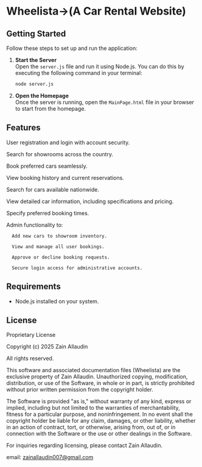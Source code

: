 # Wheelista->(A Car Rental Website)

## Getting Started

Follow these steps to set up and run the application:

1. **Start the Server**  
   Open the `server.js` file and run it using Node.js. You can do this by executing the following command in your terminal:

   ```bash
   node server.js
   ```

2. **Open the Homepage**  
   Once the server is running, open the `MainPage.html` file in your browser to start from the homepage.

## Features

User registration and login with account security.

Search for showrooms across the country.

Book preferred cars seamlessly.

View booking history and current reservations.

Search for cars available nationwide.

View detailed car information, including specifications and pricing.

Specify preferred booking times.

Admin functionality to:

      Add new cars to showroom inventory.
   
      View and manage all user bookings.
   
      Approve or decline booking requests.
   
      Secure login access for administrative accounts.
   

## Requirements

- Node.js installed on your system.

## License

Proprietary License

Copyright (c) 2025 Zain Allaudin

All rights reserved.

This software and associated documentation files (Wheelista) are the exclusive property of Zain Allaudin. Unauthorized copying, modification, distribution, or use of the Software, in whole or in part, is strictly prohibited without prior written permission from the copyright holder.

The Software is provided "as is," without warranty of any kind, express or implied, including but not limited to the warranties of merchantability, fitness for a particular purpose, and noninfringement. In no event shall the copyright holder be liable for any claim, damages, or other liability, whether in an action of contract, tort, or otherwise, arising from, out of, or in connection with the Software or the use or other dealings in the Software.

For inquiries regarding licensing, please contact Zain Allaudin.

email: zainallaudin007@gmail.com
